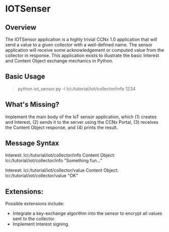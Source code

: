 # IOTSenser

## Overview

The IOTSensor application is a highly trivial CCNx 1.0 application that will
send a value to a given collector with a well-defined name. The sensor application
will receive some acknowledgement or computed value from the collector in response.
This application exists to illustrate the basic Interest and Content Object
exchange mechanics in Python.

## Basic Usage

> python iot_sensor.py -l lci:/tutorial/iot/collector/info 1234

## What's Missing?

Implement the main body of the IoT sensor application, which (1) creates and
Interest, (2) sends it to the server using the CCNx Portal, (3) receives the
Content Object response, and (4) prints the result.

## Message Syntax

Interest:
    lci:/tutorial/iot/collector/info
Content Object:
    lci:/tutorial/iot/collector/info
    "Something fun..."

Interest:
    lci:/tutorial/iot/collector/value
Content Object:
    lci:/tutorial/iot/collector/value
    "OK"

## Extensions:

Possible extensions include:

- Integrate a key-exchange algorithm into the sensor to encrypt all values
sent to the collector.
- Implement Interest signing.
